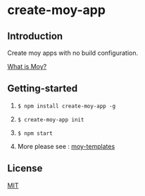 # create-moy-app


## Introduction

Create moy apps with no build configuration.

[What is Moy?](http://docs.tinper.org/moy/)

## Getting-started

1. `$ npm install create-moy-app -g`

2. `$ create-moy-app init`

3. `$ npm start`

4. More please see : [moy-templates](https://github.com/uba-templates/uba-boilerplate-manage-init)


## License
[MIT](https://github.com/iuap-design/create-moy-app/blob/master/LICENSE)
